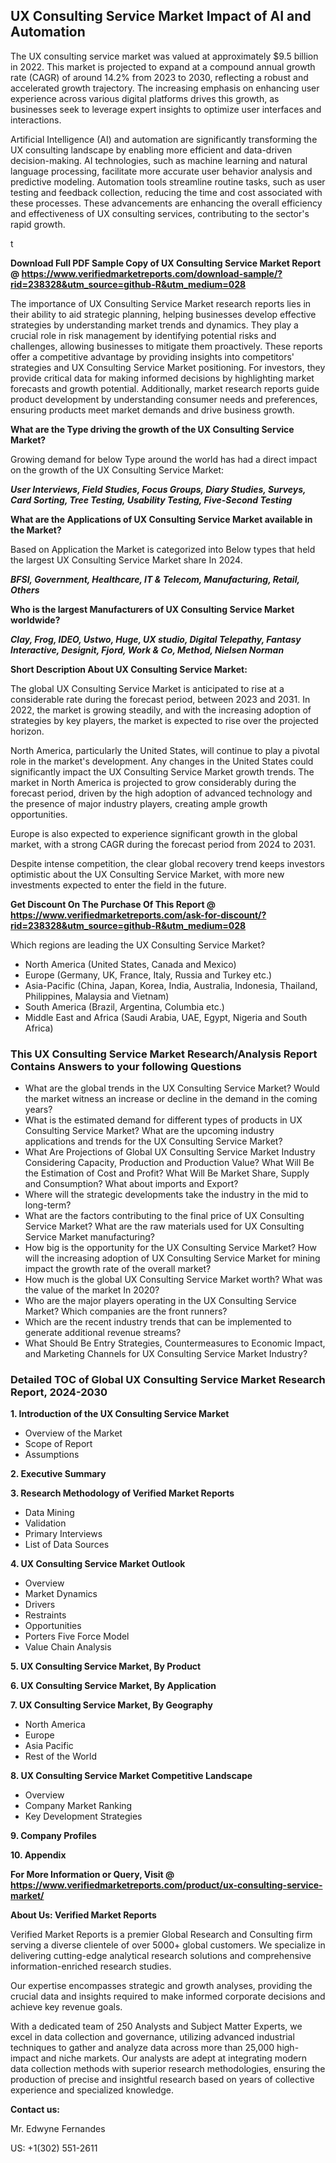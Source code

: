 <h2>UX Consulting Service Market Impact of AI and Automation</h2><p>The UX consulting service market was valued at approximately $9.5 billion in 2022. This market is projected to expand at a compound annual growth rate (CAGR) of around 14.2% from 2023 to 2030, reflecting a robust and accelerated growth trajectory. The increasing emphasis on enhancing user experience across various digital platforms drives this growth, as businesses seek to leverage expert insights to optimize user interfaces and interactions.</p><p>Artificial Intelligence (AI) and automation are significantly transforming the UX consulting landscape by enabling more efficient and data-driven decision-making. AI technologies, such as machine learning and natural language processing, facilitate more accurate user behavior analysis and predictive modeling. Automation tools streamline routine tasks, such as user testing and feedback collection, reducing the time and cost associated with these processes. These advancements are enhancing the overall efficiency and effectiveness of UX consulting services, contributing to the sector's rapid growth.</p>t</p><p id="" class=""><strong>Download Full PDF Sample Copy of UX Consulting Service Market Report @ <a href="https://www.verifiedmarketreports.com/download-sample/?rid=238328&utm_source=github-R&utm_medium=028" target="_blank">https://www.verifiedmarketreports.com/download-sample/?rid=238328&utm_source=github-R&utm_medium=028</a></strong></p><p>The importance of&nbsp;UX Consulting Service Market research reports lies in their ability to aid strategic planning, helping businesses develop effective strategies by understanding market trends and dynamics. They play a crucial role in risk management by identifying potential risks and challenges, allowing businesses to mitigate them proactively. These reports offer a competitive advantage by providing insights into competitors' strategies and UX Consulting Service Market positioning. For investors, they provide critical data for making informed decisions by highlighting market forecasts and growth potential. Additionally, market research reports guide product development by understanding consumer needs and preferences, ensuring products meet market demands and drive business growth.</p><p><strong>What are the&nbsp;Type driving the growth of the UX Consulting Service Market?</strong></p><p id="" class="">Growing demand for below Type around the world has had a direct impact on the growth of the UX Consulting Service Market:</p><em><strong>User Interviews, Field Studies, Focus Groups, Diary Studies, Surveys, Card Sorting, Tree Testing, Usability Testing, Five-Second Testing</strong></em></p><strong>What are the&nbsp;Applications&nbsp;of UX Consulting Service Market available in the Market?</strong></p><p id="" class="">Based on Application the Market is categorized into Below types that held the largest UX Consulting Service Market share In 2024.</p><em><strong>BFSI, Government, Healthcare, IT & Telecom, Manufacturing, Retail, Others</strong></em></p><strong>Who is the largest Manufacturers of UX Consulting Service Market worldwide?</strong></p><p><em><strong>Clay, Frog, IDEO, Ustwo, Huge, UX studio, Digital Telepathy, Fantasy Interactive, Designit, Fjord, Work & Co, Method, Nielsen Norman</strong></em></p><p id="" class=""><strong>Short Description About UX Consulting Service Market:</strong></p><p>The global UX Consulting Service Market is anticipated to rise at a considerable rate during the forecast period, between 2023 and 2031. In 2022, the market is growing steadily, and with the increasing adoption of strategies by key players, the market is expected to rise over the projected horizon.</p><p>North America, particularly the United States, will continue to play a pivotal role in the market's development. Any changes in the United States could significantly impact the UX Consulting Service Market growth trends. The market in North America is projected to grow considerably during the forecast period, driven by the high adoption of advanced technology and the presence of major industry players, creating ample growth opportunities.</p><p>Europe is also expected to experience significant growth in the global market, with a strong CAGR during the forecast period from 2024 to 2031.</p><p>Despite intense competition, the clear global recovery trend keeps investors optimistic about the UX Consulting Service Market, with more new investments expected to enter the field in the future.</p><p id="" class=""><strong>Get Discount On The Purchase Of This Report @ <a href="https://www.verifiedmarketreports.com/ask-for-discount/?rid=238328&utm_source=github-R&utm_medium=028" target="_blank">https://www.verifiedmarketreports.com/ask-for-discount/?rid=238328&utm_source=github-R&utm_medium=028</a></strong></p>Which regions are leading the UX Consulting Service Market?</p><ul><li>North America (United States, Canada and Mexico)</li><li>Europe (Germany, UK, France, Italy, Russia and Turkey etc.)</li><li>Asia-Pacific (China, Japan, Korea, India, Australia, Indonesia, Thailand, Philippines, Malaysia and Vietnam)</li><li>South America (Brazil, Argentina, Columbia etc.)</li><li>Middle East and Africa (Saudi Arabia, UAE, Egypt, Nigeria and South Africa)</li></ul><h3 id="" class="">This UX Consulting Service Market Research/Analysis Report Contains Answers to your following Questions</h3><ul><li>What are the global trends in the UX Consulting Service Market? Would the market witness an increase or decline in the demand in the coming years?</li><li>What is the estimated demand for different types of products in UX Consulting Service Market? What are the upcoming industry applications and trends for the UX Consulting Service Market?</li><li>What Are Projections of Global UX Consulting Service Market Industry Considering Capacity, Production and Production Value? What Will Be the Estimation of Cost and Profit? What Will Be Market Share, Supply and Consumption? What about imports and Export?</li><li>Where will the strategic developments take the industry in the mid to long-term?</li><li>What are the factors contributing to the final price of UX Consulting Service Market? What are the raw materials used for UX Consulting Service Market manufacturing?</li><li>How big is the opportunity for the UX Consulting Service Market? How will the increasing adoption of UX Consulting Service Market for mining impact the growth rate of the overall market?</li><li>How much is the global UX Consulting Service Market worth? What was the value of the market In 2020?</li><li>Who are the major players operating in the UX Consulting Service Market? Which companies are the front runners?</li><li>Which are the recent industry trends that can be implemented to generate additional revenue streams?</li><li>What Should Be Entry Strategies, Countermeasures to Economic Impact, and Marketing Channels for UX Consulting Service Market Industry?</li></ul><h3 id="" class="">Detailed TOC of Global UX Consulting Service Market Research Report, 2024-2030</h3><p id="" class=""><strong>1. Introduction of the UX Consulting Service Market</strong></p><ul><li>Overview of the Market</li><li>Scope of Report</li><li>Assumptions</li></ul><p id="" class=""><strong>2. Executive Summary</strong></p><p id="" class=""><strong>3. Research Methodology of Verified Market Reports</strong></p><ul><li>Data Mining</li><li>Validation</li><li>Primary Interviews</li><li>List of Data Sources</li></ul><p id="" class=""><strong>4. UX Consulting Service Market Outlook</strong></p><ul><li>Overview</li><li>Market Dynamics</li><li>Drivers</li><li>Restraints</li><li>Opportunities</li><li>Porters Five Force Model</li><li>Value Chain Analysis</li></ul><p id="" class=""><strong>5. UX Consulting Service Market, By Product</strong></p><p id="" class=""><strong>6. UX Consulting Service Market, By Application</strong></p><p id="" class=""><strong>7. UX Consulting Service Market, By Geography</strong></p><ul><li>North America</li><li>Europe</li><li>Asia Pacific</li><li>Rest of the World</li></ul><p id="" class=""><strong>8. UX Consulting Service Market Competitive Landscape</strong></p><ul><li>Overview</li><li>Company Market Ranking</li><li>Key Development Strategies</li></ul><p id="" class=""><strong>9. Company Profiles</strong></p><p id="" class=""><strong>10. Appendix</strong></p><p id="" class=""><strong>For More Information or Query, Visit @ <a href="https://www.verifiedmarketreports.com/product/ux-consulting-service-market/" target="_blank">https://www.verifiedmarketreports.com/product/ux-consulting-service-market/</a></strong></p><p id="" class=""><strong>About Us: Verified Market Reports</strong></p><p id="" class="">Verified Market Reports is a premier Global Research and Consulting firm serving a diverse clientele of over 5000+ global customers. We specialize in delivering cutting-edge analytical research solutions and comprehensive information-enriched research studies.</p><p id="" class="">Our expertise encompasses strategic and growth analyses, providing the crucial data and insights required to make informed corporate decisions and achieve key revenue goals.</p><p id="" class="">With a dedicated team of 250 Analysts and Subject Matter Experts, we excel in data collection and governance, utilizing advanced industrial techniques to gather and analyze data across more than 25,000 high-impact and niche markets. Our analysts are adept at integrating modern data collection methods with superior research methodologies, ensuring the production of precise and insightful research based on years of collective experience and specialized knowledge.</p><p id="" class=""><strong>Contact us:</strong></p><p id="" class="">Mr. Edwyne Fernandes</p><p id="" class="">US: +1(302) 551-2611</p>